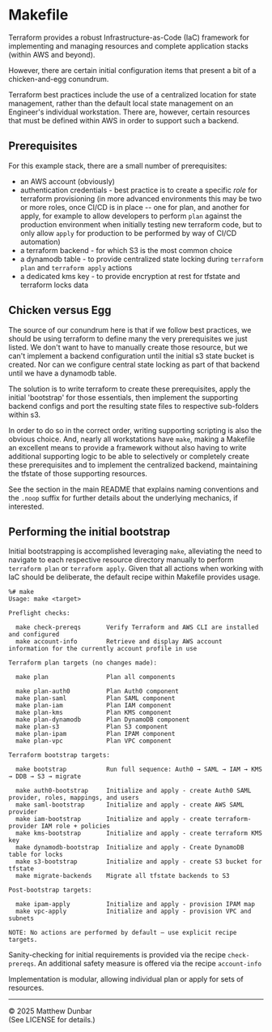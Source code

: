 # Makefile

Terraform provides a robust Infrastructure-as-Code (IaC) framework for implementing and managing resources and complete application stacks (within AWS and beyond).

However, there are certain initial configuration items that present a bit of a chicken-and-egg conundrum.

Terraform best practices include the use of a centralized location for state management, rather than the default local state management on an Engineer's individual workstation.  There are, however, certain resources that must be defined within AWS in order to support such a backend.

## Prerequisites

For this example stack, there are a small number of prerequisites:

- an AWS account (obviously)
- authentication credentials - best practice is to create a specific _role_ for terraform provisioning (in more advanced environments this may be two or more roles, once CI/CD is in place -- one for plan, and another for apply, for example to allow developers to perform `plan` against the production environment when initially testing new terraform code, but to only allow `apply` for production to be performed by way of CI/CD automation)
- a terraform backend - for which S3 is the most common choice
- a dynamodb table - to provide centralized state locking during `terraform plan` and `terraform apply` actions
- a dedicated kms key - to provide encryption at rest for tfstate and terraform locks data

## Chicken versus Egg

The source of our conundrum here is that if we follow best practices, we should be using terraform to define many the very prerequisites we just listed.  We don't want to have to manually create those resource, but we can't implement a backend configuration until the initial s3 state bucket is created.  Nor can we configure central state locking as part of that backend until we have a dynamodb table.

The solution is to write terraform to create these prerequisites, apply the initial 'bootstrap' for those essentials, then implement the supporting backend configs and port the resulting state files to respective sub-folders within s3.

In order to do so in the correct order, writing supporting scripting is also the obvious choice.  And, nearly all workstations have `make`, making a Makefile an excellent means to provide a framework without also having to write additional supporting logic to be able to selectively or completely create these prerequisites and to implement the centralized backend, maintaining the tfstate of those supporting resources.

See the section in the main README that explains naming conventions and the `.noop` suffix for further details about the underlying mechanics, if interested.

## Performing the initial bootstrap

Initial bootstrapping is accomplished leveraging `make`, alleviating the need to navigate to each respective resource directory manually to perform `terraform plan` or `terraform apply`.  Given that all actions when working with IaC should be deliberate, the default recipe within Makefile provides usage.

```
%# make
Usage: make <target>

Preflight checks:

  make check-prereqs       Verify Terraform and AWS CLI are installed and configured
  make account-info        Retrieve and display AWS account information for the currently account profile in use

Terraform plan targets (no changes made):

  make plan                Plan all components

  make plan-auth0          Plan Auth0 component
  make plan-saml           Plan SAML component
  make plan-iam            Plan IAM component
  make plan-kms            Plan KMS component
  make plan-dynamodb       Plan DynamoDB component
  make plan-s3             Plan S3 component
  make plan-ipam           Plan IPAM component
  make plan-vpc            Plan VPC component

Terraform bootstrap targets:

  make bootstrap           Run full sequence: Auth0 → SAML → IAM → KMS → DDB → S3 → migrate

  make auth0-bootstrap     Initialize and apply - create Auth0 SAML provider, roles, mappings, and users
  make saml-bootstrap      Initialize and apply - create AWS SAML provider
  make iam-bootstrap       Initialize and apply - create terraform-provider IAM role + policies
  make kms-bootstrap       Initialize and apply - create terraform KMS key
  make dynamodb-bootstrap  Initialize and apply - Create DynamoDB table for locks
  make s3-bootstrap        Initialize and apply - create S3 bucket for tfstate
  make migrate-backends    Migrate all tfstate backends to S3

Post-bootstrap targets:

  make ipam-apply          Initialize and apply - provision IPAM map
  make vpc-apply           Initialize and apply - provision VPC and subnets

NOTE: No actions are performed by default — use explicit recipe targets.
```

Sanity-checking for initial requirements is provided via the recipe `check-prereqs`.  An additional safety measure is offered via the recipe `account-info`

Implementation is modular, allowing individual plan or apply for sets of resources.


---

© 2025 Matthew Dunbar  
(See LICENSE for details.)
